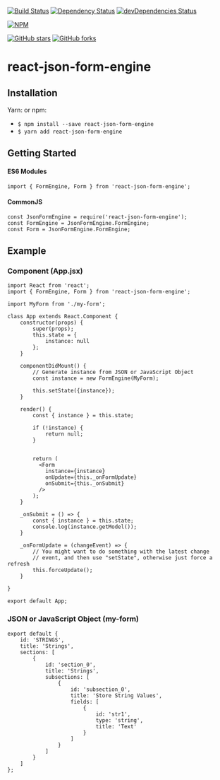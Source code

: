 [![Build Status](https://travis-ci.org/mikechabot/react-form-engine.svg?branch=master)](https://travis-ci.org/mikechabot/react-form-engine)
[![Dependency Status](https://david-dm.org/mikechabot/react-json-form-engine.svg)](https://david-dm.org/mikechabot/react-json-form-engine)
[![devDependencies Status](https://david-dm.org/mikechabot/react-json-form-engine/dev-status.svg)](https://david-dm.org/mikechabot/react-json-form-engine?type=dev)

[![NPM](https://nodei.co/npm/react-json-form-engine.png)](https://nodei.co/npm/react-json-form-engine/)

[![GitHub stars](https://img.shields.io/github/stars/mikechabot/react-json-form-engine.svg?style=social&label=Star)](https://github.com/mikechabot/react-json-form-engine)
[![GitHub forks](https://img.shields.io/github/forks/mikechabot/react-json-form-engine.svg?style=social&label=Fork)](https://github.com/mikechabot/react-json-form-engine)

# react-json-form-engine

## Installation
Yarn: or npm:

* `$ npm install --save react-json-form-engine`
* `$ yarn add react-json-form-engine`

## Getting Started

#### ES6 Modules

    import { FormEngine, Form } from 'react-json-form-engine';
    
#### CommonJS

    const JsonFormEngine = require('react-json-form-engine');
    const FormEngine = JsonFormEngine.FormEngine;
    const Form = JsonFormEngine.FormEngine;

## Example

### Component (App.jsx)

    import React from 'react';
    import { FormEngine, Form } from 'react-json-form-engine';

    import MyForm from './my-form';

    class App extends React.Component {
        constructor(props) {
            super(props);
            this.state = {
                instance: null
            };
        }

        componentDidMount() {
            // Generate instance from JSON or JavaScript Object
            const instance = new FormEngine(MyForm);
            
            this.setState({instance});
        }

        render() {
            const { instance } = this.state;

            if (!instance) {
                return null;
            }


            return (
              <Form
                instance={instance}
                onUpdate={this._onFormUpdate}
                onSubmit={this._onSubmit}
              />
            );
        }

        _onSubmit = () => {
            const { instance } = this.state;
            console.log(instance.getModel());
        }

        _onFormUpdate = (changeEvent) => {
            // You might want to do something with the latest change
            // event, and then use "setState", otherwise just force a refresh
            this.forceUpdate();
        }

    }

    export default App;
    
### JSON or JavaScript Object (my-form)

    export default {
        id: 'STRINGS',
        title: 'Strings',
        sections: [
            {
                id: 'section_0',
                title: 'Strings',
                subsections: [
                    {
                        id: 'subsection_0',
                        title: 'Store String Values',
                        fields: [
                            {
                                id: 'str1',
                                type: 'string',
                                title: 'Text'
                            }
                        ]
                    }
                ]
            }
        ]
    };

